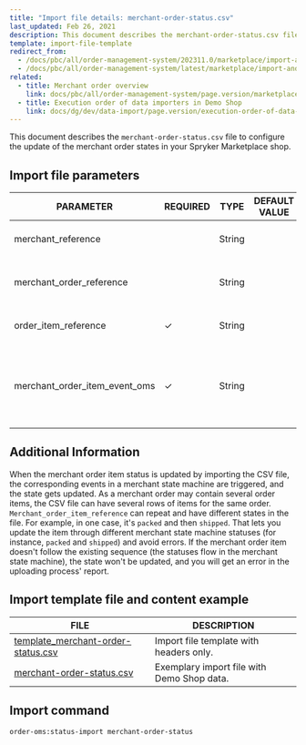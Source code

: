 ```yaml
---
title: "Import file details: merchant-order-status.csv"
last_updated: Feb 26, 2021
description: This document describes the merchant-order-status.csv file to update merchant order states in your Spryker shop.
template: import-file-template
redirect_from:
  - /docs/pbc/all/order-management-system/202311.0/marketplace/import-and-export-data/file-details-merchant-order-status.csv.html
  - /docs/pbc/all/order-management-system/latest/marketplace/import-and-export-data/import-file-details-merchant-order-status.csv.html
related:
  - title: Merchant order overview
    link: docs/pbc/all/order-management-system/page.version/marketplace/marketplace-order-management-feature-overview/merchant-order-overview.html
  - title: Execution order of data importers in Demo Shop
    link: docs/dg/dev/data-import/page.version/execution-order-of-data-importers.html
---
```



This document describes the `merchant-order-status.csv` file to configure the update of the merchant order states in your Spryker Marketplace shop.

## Import file parameters

| PARAMETER | REQUIRED | TYPE | DEFAULT VALUE | REQUIREMENTS OR COMMENTS | DESCRIPTION |
|-|-|-|-|-|-|
| merchant_reference |   | String |   | Unique | Identifier of the merchant in the system. |
| merchant_order_reference |   | String |   | Unique | Identifier of the merchant order in the system. |
| order_item_reference | &check; | String |   | Unique | Identifier of the  item in the order. |
| merchant_order_item_event_oms | &check; | String |   | OMS events depend on the  [merchant state machine](/docs/pbc/all/order-management-system/{{site.version}}/marketplace/marketplace-order-management-feature-overview/marketplace-and-merchant-state-machines-overview/marketplace-and-merchant-state-machines-overview.html#merchant-state-machine) configured. | Desired order-item state. Only this parameter is updated in the database. |

## Additional Information

When the merchant order item status is updated by importing the CSV file, the corresponding events in a merchant state machine are triggered, and the state gets updated. As a merchant order may contain several order items, the CSV file can have several rows of items for the same order.
`Merchant_order_item_reference` can repeat and have different states in the file. For example, in one case, it's `packed` and then `shipped`. That lets you update the item through different merchant state machine statuses (for instance, `packed` and `shipped`) and avoid errors. If the merchant order item doesn't follow the existing sequence (the statuses flow in the merchant state machine), the state won't be updated, and you will get an error in the uploading process' report.

## Import template file and content example

| FILE | DESCRIPTION |
|-|-|
| [template_merchant-order-status.csv](https://spryker.s3.eu-central-1.amazonaws.com/docs/Developer+Guide/Back-End/Data+Manipulation/Data+Ingestion/Data+Import/Data+Import+Categories/Marketplace+setup/template_merchant-order-status.csv) | Import file template with headers only. |
| [merchant-order-status.csv](https://spryker.s3.eu-central-1.amazonaws.com/docs/Developer+Guide/Back-End/Data+Manipulation/Data+Ingestion/Data+Import/Data+Import+Categories/Marketplace+setup/merchant-order-status.csv) | Exemplary import file with Demo Shop data. |

## Import command

```bash
order-oms:status-import merchant-order-status
```

